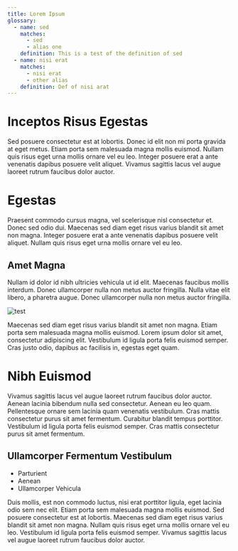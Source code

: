 ```yaml
---
title: Lorem Ipsum
glossary:
  - name: sed
    matches:
      - sed
      - alias one
    definition: This is a test of the definition of sed
  - name: nisi erat
    matches:
      - nisi erat
      - other alias
    definition: Def of nisi arat
---
```


# Inceptos Risus Egestas
Sed posuere consectetur est at lobortis. Donec id elit non mi <Color>porta gravida</Color> at eget metus. Etiam porta sem malesuada magna mollis euismod. Nullam quis risus eget urna mollis ornare vel eu leo. Integer posuere erat a ante venenatis dapibus posuere velit aliquet. Vivamus sagittis lacus vel augue laoreet rutrum faucibus dolor auctor.

# Egestas
Praesent commodo cursus magna, vel scelerisque nisl consectetur et. Donec sed odio dui. Maecenas sed diam eget risus varius blandit sit amet non magna. Integer posuere erat a ante venenatis dapibus posuere velit aliquet. Nullam quis risus eget urna mollis ornare vel eu leo.

## Amet Magna
Nullam id dolor id nibh ultricies vehicula ut id elit. Maecenas faucibus mollis interdum. Donec ullamcorper nulla non metus auctor fringilla. Nulla vitae elit libero, a pharetra augue. Donec ullamcorper nulla non metus auctor fringilla.

![test](https://placebear.com/300/200)

Maecenas sed diam eget risus varius blandit sit amet non magna. Etiam porta sem malesuada magna mollis euismod. Lorem ipsum dolor sit amet, consectetur adipiscing elit. Vestibulum id ligula porta felis euismod semper. Cras justo odio, dapibus ac facilisis in, egestas eget quam.

# Nibh Euismod
Vivamus sagittis lacus vel augue laoreet rutrum faucibus dolor auctor. Aenean lacinia bibendum nulla sed consectetur. Aenean eu leo quam. Pellentesque ornare sem lacinia quam venenatis vestibulum. Cras mattis consectetur purus sit amet fermentum. Curabitur blandit tempus porttitor. Vestibulum id ligula porta felis euismod semper. Cras mattis consectetur purus sit amet fermentum.

## Ullamcorper Fermentum Vestibulum
* Parturient
* Aenean
* Ullamcorper Vehicula

Duis mollis, est non commodo luctus, nisi erat porttitor ligula, eget lacinia odio sem nec elit. Etiam porta sem malesuada magna mollis euismod. Sed posuere consectetur est at lobortis. Maecenas sed diam eget risus varius blandit sit amet non magna. Nullam quis risus eget urna mollis ornare vel eu leo. Vestibulum id ligula porta felis euismod semper. Vivamus sagittis lacus vel augue laoreet rutrum faucibus dolor auctor.

